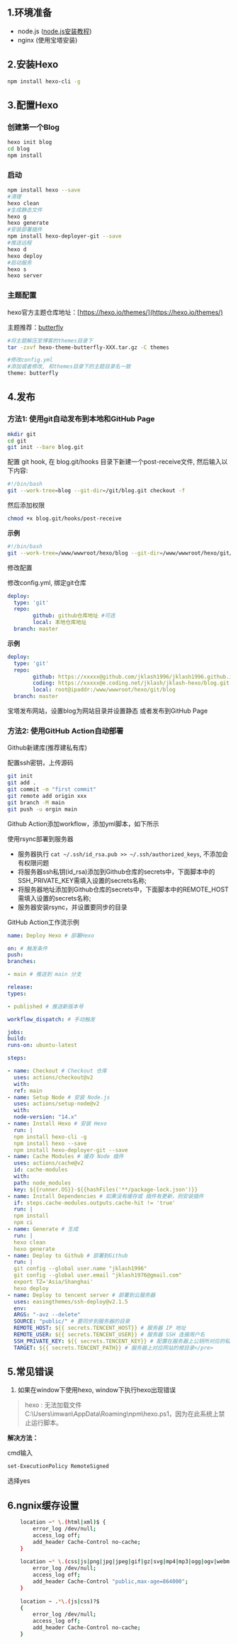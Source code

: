 ## 1.环境准备

- node.js ([node.js安装教程](https://jklash.com/index.php/archives/12.html))
- nginx (使用宝塔安装)

## 2.安装Hexo

```bash
npm install hexo-cli -g
```

## 3.配置Hexo

### 创建第一个Blog

```bash
hexo init blog
cd blog
npm install
```

### 启动

```bash
npm install hexo --save
#清理
hexo clean
#生成静态文件
hexo g
hexo generate
#安装部署插件
npm install hexo-deployer-git --save
#推送远程
hexo d
hexo deploy
#启动服务
hexo s
hexo server
```

### 主题配置

hexo官方主题仓库地址：[https://hexo.io/themes/](https://hexo.io/themes/)

主题推荐：[butterfly](https://github.com/jerryc127/hexo-theme-butterfly)

```bash
#将主题解压至博客的themes目录下
tar -zxvf hexo-theme-butterfly-XXX.tar.gz -C themes

#修改config.yml
#添加或者修改, 和themes目录下的主题目录名一致
theme: butterfly
```

## 4.发布

### 方法1: 使用git自动发布到本地和GitHub Page

```bash
mkdir git
cd git
git init --bare blog.git
```

配置 git hook, 在 blog.git/hooks 目录下新建一个post-receive文件, 然后输入以下内容:

```bash
#!/bin/bash
git --work-tree=blog --git-dir=/git/blog.git checkout -f
```

然后添加权限

```bash
chmod +x blog.git/hooks/post-receive
```

**示例**

```bash
#!/bin/bash
git --work-tree=/www/wwwroot/hexo/blog --git-dir=/www/wwwroot/hexo/git/blog.git checkout -f
```

修改配置

修改config.yml, 绑定git仓库

```yaml
deploy:
  type: 'git'
  repo:
        github: github仓库地址 #可选
        local: 本地仓库地址
  branch: master
```

**示例**

```yaml
deploy:
  type: 'git'
  repo:
        github: https://xxxxx@github.com/jklash1996/jklash1996.github.io.git
        coding: https://xxxxx@e.coding.net/jklash/jklash-hexo/blog.git
        local: root@ipaddr:/www/wwwroot/hexo/git/blog
  branch: master
```

宝塔发布网站，设置blog为网站目录并设置静态
或者发布到GitHub Page

### 方法2: 使用GitHub Action自动部署

Github新建库(推荐建私有库)

配置ssh密钥，上传源码

```bash
git init
git add .
git commit -m "first commit"
git remote add origin xxx
git branch -M main
git push -u orgin main
```

Github Action添加workflow，添加yml脚本，如下所示

使用rsync部署到服务器

- 服务器执行 `cat ~/.ssh/id_rsa.pub >> ~/.ssh/authorized_keys`, 不添加会有权限问题
- 将服务器ssh私钥(id_rsa)添加到Github仓库的secrets中，下面脚本中的SSH_PRIVATE_KEY需填入设置的secrets名称;
- 将服务器地址添加到Github仓库的secrets中，下面脚本中的REMOTE_HOST需填入设置的secrets名称;
- 服务器安装rsync，并设置要同步的目录

GitHub Action工作流示例

```yaml
name: Deploy Hexo # 部署Hexo

on: # 触发条件
push:
branches:

- main # 推送到 main 分支

release:
types:

- published # 推送新版本号

workflow_dispatch: # 手动触发

jobs:
build:
runs-on: ubuntu-latest

steps:

- name: Checkout # Checkout 仓库
  uses: actions/checkout@v2
  with:
  ref: main
- name: Setup Node # 安装 Node.js
  uses: actions/setup-node@v2
  with:
  node-version: "14.x"
- name: Install Hexo # 安装 Hexo
  run: |
  npm install hexo-cli -g
  npm install hexo --save
  npm install hexo-deployer-git --save
- name: Cache Modules # 缓存 Node 插件
  uses: actions/cache@v2
  id: cache-modules
  with:
  path: node_modules
  key: ${{runner.OS}}-${{hashFiles('**/package-lock.json')}}
- name: Install Dependencies # 如果没有缓存或 插件有更新，则安装插件
  if: steps.cache-modules.outputs.cache-hit != 'true'
  run: |
  npm install
  npm ci
- name: Generate # 生成
  run: |
  hexo clean
  hexo generate
- name: Deploy to Github # 部署到Github
  run: |
  git config --global user.name "jklash1996"
  git config --global user.email "jklash1976@gmail.com"
  export TZ='Asia/Shanghai'
  hexo deploy
- name: Deploy to tencent server # 部署到云服务器
  uses: easingthemes/ssh-deploy@v2.1.5
  env:
  ARGS: "-avz --delete"
  SOURCE: "public/" # 要同步到服务器的目录
  REMOTE_HOST: ${{ secrets.TENCENT_HOST}} # 服务器 IP 地址
  REMOTE_USER: ${{ secrets.TENCENT_USER}} # 服务器 SSH 连接用户名
  SSH_PRIVATE_KEY: ${{ secrets.TENCENT_KEY}} # 配置在服务器上公钥所对应的私钥
  TARGET: ${{ secrets.TENCENT_PATH}} # 服务器上对应网站的根目录</pre>
```

## 5.常见错误

1. 如果在window下使用hexo, window下执行hexo出现错误

> hexo : 无法加载文件C:\Users\imwan\AppData\Roaming\npm\hexo.ps1，因为在此系统上禁止运行脚本。


**解决方法：**

cmd输入

```bash
set-ExecutionPolicy RemoteSigned
```

选择yes

## 6.ngnix缓存设置

```bash
    location ~* \.(html|xml)$ {
        error_log /dev/null;
        access_log off;
        add_header Cache-Control no-cache;
    }
 
    location ~* \.(css|js|png|jpg|jpeg|gif|gz|svg|mp4|mp3|ogg|ogv|webm|htc|woff2|ico|woff|ttf)$ {
        error_log /dev/null;
        access_log off;
        add_header Cache-Control "public,max-age=864000";
    }
 
    location ~ .*\.(js|css)?$
    {
        error_log /dev/null;
        access_log off;
        add_header Cache-Control no-cache;
    }
```
